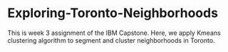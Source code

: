 # Exploring-Toronto-Neighborhoods
This is week 3 assignment of the IBM Capstone. Here, we apply Kmeans clustering algorithm to segment and cluster neighborhoods in Toronto.
